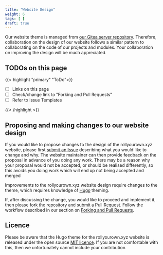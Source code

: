 ```yaml
---
title: "Website Design"
weight: 6
tags: [ ]
draft: true
---
```


Our website theme is managed from [our Gitea server repository](https://git.rollyourown.xyz/ryo-website/hugo-content). Therefore, collaboration on the design of our website follows a similar pattern to collaborating on the code of our projects and modules. Your collaboration on improving the design will be much appreciated.

<!--more-->

## TODOs on this page

{{< highlight "primary" "ToDo">}}

- [ ] Links on this page
- [ ] Check/change link to "Forking and Pull Requests"
- [ ] Refer to Issue Templates

{{< /highlight >}}

## Proposing and making changes to our website design

If you would like to propose changes to the design of the rollyourown.xyz website, please first [submit an Issue](https://github.com/rollyourown-xyz/ryo-website-hugo-theme/issues) describing what you would like to change and why. The website maintainer can then provide feedback on the proposal in advance of you doing any work. There may be a reason why your proposal would not be accepted, or should be realised differently, so this avoids you doing work which will end up not being accepted and merged

Improvements to the rollyourown.xyz website design require changes to the theme, which requires knowledge of [Hugo](https://gohugo.io/) theming.

If, after discussing the change, you would like to proceed and implement it, then please fork the repository and submit a Pull Request. Follow the workflow described in our section on [Forking and Pull Requests](/collaborate/working_with_git/forking_and_pull_requests/).

## Licence

Please be aware that the Hugo theme for the rollyourown.xyz website is released under the open source [MIT licence](https://git.rollyourown.xyz/ryo-projects/general-feedback/src/branch/main/LICENSE). If you are not comfortable with this, then we unfortunately cannot include your contribution.
